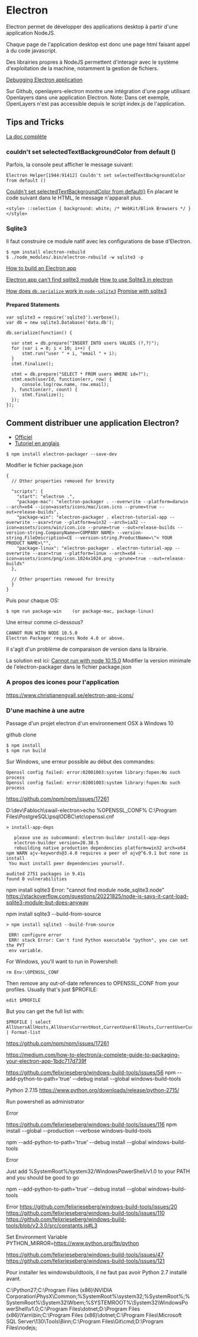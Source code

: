# Electron

Electron permet de développer des applications desktop à partir d'une application NodeJS.

Chaque page de l'application desktop est donc une page html faisant appel à du code javascript.

Des librairies propres à NodeJS permettent d'interagir avec le système d'exploitation de la machine,
notamment la gestion de fichiers.

[Debugging Electron application](https://www.sitepoint.com/debugging-electron-application/)

Sur Github, openlayers-electron montre une intégration d'une page
utilisant Openlayers dans une application Electron.
Note: Dans cet exemple, OpenLayers n'est pas accessible depuis le script index.js de l'application.


## Tips and Tricks

[La doc complète](https://electronjs.org/docs/all)

### couldn't set selectedTextBackgroundColor from default ()
Parfois, la console peut afficher le message suivant:
```
Electron Helper[1944:91412] Couldn't set selectedTextBackgroundColor from default ()
```
[Couldn't set selectedTextBackgroundColor from default()](https://github.com/electron/electron/issues/4420)
En placant le code suivant dans le HTML, le message n'apparait plus.
```
<style> ::selection { background: white; /* WebKit/Blink Browsers */ } </style>
```

### Sqlite3
Il faut construire ce module natif avec les configurations de base d'Electron.

```
$ npm install electron-rebuild
$ ./node_modules/.bin/electron-rebuild -w sqlite3 -p

```

[How to build an Electron app](https://blog.alexdevero.com/electron-app-pt1/)

[Electron app can't find sqlite3 module](https://stackoverflow.com/questions/38716594/electron-app-cant-find-sqlite3-module)
[How to use Sqlite3 in electron](https://stackoverflow.com/questions/32504307/how-to-use-sqlite3-module-with-electron)

[How does `db.serialize` work in `node-sqlite3`](https://stackoverflow.com/questions/41949724/how-does-db-serialize-work-in-node-sqlite3)
[Promise with sqlite3](https://stackoverflow.com/questions/40691884/nodejs-sqlite-why-each-statement-return-no-results)


#### Prepared Statements
```
var sqlite3 = require('sqlite3').verbose();
var db = new sqlite3.Database('data.db');

db.serialize(function() {

  var stmt = db.prepare("INSERT INTO users VALUES (?,?)");
  for (var i = 0; i < 10; i++) {
      stmt.run("user " + i, "email " + i);
  }
  stmt.finalize();

  stmt = db.prepare("SELECT * FROM users WHERE id=?");
  stmt.each(userId, function(err, row) {
      console.log(row.name, row.email);
  }, function(err, count) {
      stmt.finalize();
  });
});
```

## Comment distribuer une application Electron?

- [Officiel](https://electronjs.org/docs/tutorial/application-distribution)
- [Tutoriel en anglais](https://coursetro.com/posts/code/124/Electron-App-Deployment-Tutorial)

```
$ npm install electron-packager --save-dev
```

Modifier le fichier package.json
```
{
  // Other properties removed for brevity

  "scripts": {
    "start": "electron .",
    "package-mac": "electron-packager . --overwrite --platform=darwin --arch=x64 --icon=assets/icons/mac/icon.icns --prune=true --out=release-builds",
    "package-win": "electron-packager . electron-tutorial-app --overwrite --asar=true --platform=win32 --arch=ia32 --icon=assets/icons/win/icon.ico --prune=true --out=release-builds --version-string.CompanyName=<COMPANY NAME> --version-string.FileDescription=CE --version-string.ProductName=\"< YOUR PRODUCT NAME>\"",    
    "package-linux": "electron-packager . electron-tutorial-app --overwrite --asar=true --platform=linux --arch=x64 --icon=assets/icons/png/icon.1024x1024.png --prune=true --out=release-builds"   
  },

  // Other properties removed for brevity
  }
}
```

Puis pour chaque OS:
```
$ npm run package-win    (or package-mac, package-linux)
```

Une erreur comme ci-dessous?
```
CANNOT RUN WITH NODE 10.5.0
Electron Packager requires Node 4.0 or above.
```

Il s'agit d'un problème de comparaison de version dans la librairie.

La solution est ici:
[Cannot run with node 10.15.0](https://github.com/electron-userland/electron-packager/issues/863)
Modifier la version minimale de l'electron-packager dans le fichier package.json

### A propos des icones pour l'application
https://www.christianengvall.se/electron-app-icons/

### D'une machine à une autre
Passage d'un projet electron d'un environnement OSX à Windows 10

github clone

```
$ npm install
$ npm run build
```

Sur Windows, une erreur possible au début des commandes:
```
Openssl config failed: error:02001003:system library:fopen:No such process
Openssl config failed: error:02001003:system library:fopen:No such process
```
https://github.com/npm/npm/issues/17261

D:\dev\Fabloch\swail-electron>echo %OPENSSL_CONF%
C:\Program Files\PostgreSQL\psqlODBC\etc\openssl.cnf



```
> install-app-deps

   please use as subcommand: electron-builder install-app-deps
   electron-builder version=20.38.5
   rebuilding native production dependencies platform=win32 arch=x64
npm WARN ajv-keywords@3.4.0 requires a peer of ajv@^6.9.1 but none is install
 You must install peer dependencies yourself.

audited 2751 packages in 9.41s
found 0 vulnerabilities
```

npm install sqlite3
Error: "cannot find module node_sqlite3.node"
https://stackoverflow.com/questions/20221825/node-js-says-it-cant-load-sqlite3-module-but-does-anyway

npm install sqlite3 --build-from-source

```
> npm install sqlite3 --build-from-source

 ERR! configure error
 ERR! stack Error: Can't find Python executable "python", you can set the PYT
 env variable.

```


For Windows, you'll want to run in Powershell:
```
rm Env:\OPENSSL_CONF
```
Then remove any out-of-date references to OPENSSL_CONF from your profiles. Usually that's just $PROFILE:

```
edit $PROFILE
```
But you can get the full list with:

```
$PROFILE | select AllUsersAllHosts,AllUsersCurrentHost,CurrentUserAllHosts,CurrentUserCurrentHost | Format-list
```
https://github.com/npm/npm/issues/17261

https://medium.com/how-to-electron/a-complete-guide-to-packaging-your-electron-app-1bdc717d739f

https://github.com/felixrieseberg/windows-build-tools/issues/56
npm --add-python-to-path='true' --debug install --global windows-build-tools

Python 2.7.15
https://www.python.org/downloads/release/python-2715/

Run powershell as administrator

Error

https://github.com/felixrieseberg/windows-build-tools/issues/116
npm install --global --production --verbose windows-build-tools

npm --add-python-to-path='true' --debug install --global windows-build-tools

Error


Just add
%SystemRoot%/system32/WindowsPowerShell/v1.0
to your PATH and you should be good to go

npm --add-python-to-path='true' --debug install --global windows-build-tools

Error
https://github.com/felixrieseberg/windows-build-tools/issues/20
https://github.com/felixrieseberg/windows-build-tools/issues/110
https://github.com/felixrieseberg/windows-build-tools/blob/v2.3.0/src/constants.js#L3

Set Environment Variable
PYTHON_MIRROR=https://www.python.org/ftp/python

https://github.com/felixrieseberg/windows-build-tools/issues/47
https://github.com/felixrieseberg/windows-build-tools/issues/121

Pour installer les windowsbuildtools, il ne faut pas avoir Python 2.7 installé avant.




C:\Python27;C:\Program Files (x86)\NVIDIA Corporation\PhysX\Common;%SystemRoot%\system32;%SystemRoot%;%SystemRoot%\System32\Wbem;%SYSTEMROOT%\System32\WindowsPowerShell\v1.0\;C:\Program Files\dotnet\;D:\Program Files (x86)\Yarn\bin;C:\Program Files (x86)\dotnet\;C:\Program Files\Microsoft SQL Server\130\Tools\Binn\;C:\Program Files\Git\cmd;D:\Program Files\nodejs\;
